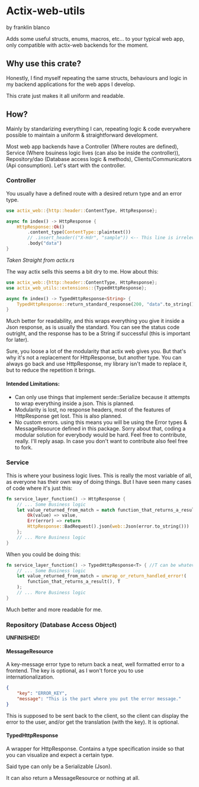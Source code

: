 # Actix-web-utils

by franklin blanco

Adds some useful structs, enums, macros, etc... to your typical web app, only compatible with actix-web backends for the moment.

## Why use this crate?

Honestly, I find myself repeating the same structs, behaviours and logic in my backend applications for the web apps I develop.

This crate just makes it all uniform and readable.

## How?

Mainly by standarizing everything I can, repeating logic & code everywhere possible to maintain a uniform & straightforward development.

Most web app backends have a Controller (Where routes are defined), Service (Where bsuiness logic lives (can also be inside the controller)), Repository/dao (Database access logic & methods), Clients/Communicators (Api consumption). Let's start with the controller.

### Controller

You usually have a defined route with a desired return type and an error type. 


```rust
use actix_web::{http::header::ContentType, HttpResponse};

async fn index() -> HttpResponse {
    HttpResponse::Ok()
        .content_type(ContentType::plaintext())
        // .insert_header(("X-Hdr", "sample")) <-- This line is irrelevant for this example
        .body("data")
}
```
*Taken Straight from actix.rs*

The way actix sells this seems a bit dry to me. How about this:

```rust
use actix_web::{http::header::ContentType, HttpResponse};
use actix_web_utils::extensions::{TypedHttpResponse};

async fn index() -> TypedHttpResponse<String> {
    TypedHttpResponse::return_standard_response(200, "data".to_string())
}
```

Much better for readability, and this wraps everything you give it inside a Json response, as is usually the standard. You can see the status code outright, and the response has to be a String if successful (this is important for later). 

Sure, you loose a lot of the modularity that actix web gives you. But that's why it's not a replacement for HttpResponse, but another type. You can always go back and use HttpResponse, my library isn't made to replace it, but to reduce the repetition it brings.

#### Intended Limitations: 
- Can only use things that implement serde::Serialize because it attempts to wrap everything inside a json. This is planned.
- Modularity is lost, no response headers, most of the features of HttpResponse get lost. This is also planned.
- No custom errors. using this means you will be using the Error types & MessageResource defined in this package. Sorry about that, coding a modular solution for everybody would be hard. Feel free to contribute, really. I'll reply asap. In case you don't want to contribute also feel free to fork.

### Service 
This is where your business logic lives. This is really the most variable of all, as everyone has their own way of doing things. But I have seen many cases of code where it's just this:

```rust
fn service_layer_function() -> HttpResponse {
	// ... Some Business logic
	let value_returned_from_match = match function_that_returns_a_result() {
		Ok(value) => value,
		Err(error) => return 
		HttpResponse::BadRequest().json(web::Json(error.to_string()))
	};
	// ... More Business logic
}
```

When you could be doing this: 

```rust
fn service_layer_function() -> TypedHttpResponse<T> { //T can be whatever you want
	// ... Some Business logic
	let value_returned_from_match = unwrap_or_return_handled_error!(
		function_that_returns_a_result(), T
	);
	// ... More Business logic
}
```

Much better and more readable for me.

### Repository (Database Access Object)
**UNFINISHED!**

#### MessageResource

A key-message error type to return back a neat, well formatted error to a frontend. The key is optional, as I won't force you to use internationalization.

```json
{
	"key": "ERROR_KEY",
	"message": "This is the part where you put the error message."
}
```

This is supposed to be sent back to the client, so the client can display the error to the user, and/or get the translation (with the key). It is optional.

#### TypedHttpResponse

A wrapper for HttpResponse. Contains a type specification inside so that you can visualize and expect a certain type.

Said type can only be a Serializable (Json).

It can also return a MessageResource or nothing at all.
